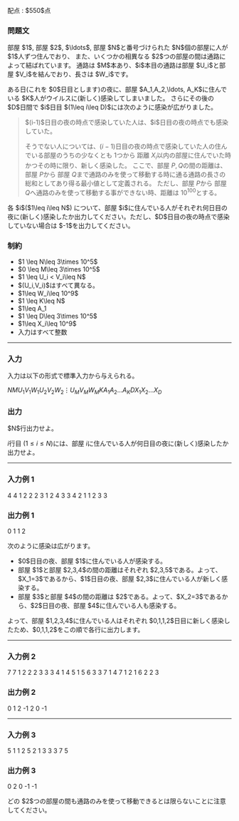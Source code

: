 
<div>

<span>

<span>

<p>
配点 : $550$点
</p>

<div>

<section>

### **問題文**

<p>
部屋 $1$, 部屋 $2$, $\ldots$, 部屋 $N$と番号づけられた $N$個の部屋に人が $1$人ずつ住んでおり、
また、いくつかの相異なる $2$つの部屋の間は通路によって結ばれています。
通路は $M$本あり、$i$本目の通路は部屋 $U_i$と部屋 $V_i$を結んでおり、長さは $W_i$です。
</p>

<p>
ある日(これを $0$日目とします)の夜に、部屋 $A_1,A_2,\ldots, A_K$に住んでいる $K$人がウイルスに(新しく)感染してしまいました。
さらにその後の $D$日間で $i$日目 $(1\leq i\leq D)$には次のように感染が広がりました。
</p>

<blockquote>

<p>
$(i-1)$日目の夜の時点で感染していた人は、$i$日目の夜の時点でも感染していた。

そうでない人については、$(i-1)$日目の夜の時点で感染していた人の住んでいる部屋のうちの少なくとも $1$つから 距離 $X_i$以内の部屋に住んでいた時かつその時に限り、新しく感染した。
ここで、部屋 $P,Q$の間の距離は、部屋 $P$から 部屋 $Q$まで通路のみを使って移動する時に通る通路の長さの総和としてあり得る最小値として定義される。
ただし、部屋 $P$から 部屋 $Q$へ通路のみを使って移動する事ができない時、距離は $10^{100}$とする。
</p>

</blockquote>

<p>
各 $i$($1\leq i\leq N$) について、部屋 $i$に住んでいる人がそれぞれ何日目の夜に(新しく)感染したか出力してください。ただし、$D$日目の夜の時点で感染していない場合は $-1$を出力してください。
</p>

</section>

</div>

<div>

<section>

### **制約**

<ul>

<li>
$1 \leq N\leq 3\times 10^5$
</li>

<li>
$0 \leq M\leq 3\times 10^5$
</li>

<li>
$1 \leq U_i < V_i\leq N$
</li>

<li>
$(U_i,V_i)$はすべて異なる。
</li>

<li>
$1\leq W_i\leq 10^9$
</li>

<li>
$1 \leq K\leq N$
</li>

<li>
$1\leq A_1<A_2<\cdots<A_K\leq N$
</li>

<li>
$1 \leq D\leq 3\times 10^5$
</li>

<li>
$1\leq X_i\leq 10^9$
</li>

<li>
入力はすべて整数
</li>

</ul>

</section>

</div>

---

<div>

<div>

<section>

### **入力**

<p>
入力は以下の形式で標準入力から与えられる。
</p>

<div>

$N$$M$$U_1$$V_1$$W_1$$U_2$$V_2$$W_2$$\vdots$$U_M$$V_M$$W_M$$K$$A_1$$A_2$$\ldots$$A_K$$D$$X_1$$X_2$$\ldots$$X_D$
</div>

</section>

</div>

<div>

<section>

### **出力**

<p>
$N$行出力せよ。

$i$行目 $(1\leq i\leq N)$には、部屋 $i$に住んでいる人が何日目の夜に(新しく)感染したか出力せよ。
</p>

</section>

</div>

</div>

---

<div>

<section>

### **入力例 1**

<div>

4 4
1 2 2
2 3 1
2 4 3
3 4 2
1
1
2
3 3

</div>

</section>

</div>

<div>

<section>

### **出力例 1**

<div>

0
1
1
2

</div>

<p>
次のように感染は広がります。
</p>

<ul>

<li>
$0$日目の夜、部屋 $1$に住んでいる人が感染する。
</li>

<li>
部屋 $1$と部屋 $2,3,4$の間の距離はそれぞれ $2,3,5$である。よって、$X_1=3$であるから、$1$日目の夜、部屋 $2,3$に住んでいる人が新しく感染する。
</li>

<li>
部屋 $3$と部屋 $4$の間の距離は $2$である。よって、$X_2=3$であるから、$2$日目の夜、部屋 $4$に住んでいる人も感染する。
</li>

</ul>

<p>
よって、部屋 $1,2,3,4$に住んでいる人はそれぞれ $0,1,1,2$日目に新しく感染したため、$0,1,1,2$をこの順で各行に出力します。
</p>

</section>

</div>

---

<div>

<section>

### **入力例 2**

<div>

7 7
1 2 2
2 3 3
3 4 1
4 5 1
5 6 3
3 7 1
4 7 1
2
1 6
2
2 3

</div>

</section>

</div>

<div>

<section>

### **出力例 2**

<div>

0
1
2
-1
2
0
-1

</div>

</section>

</div>

---

<div>

<section>

### **入力例 3**

<div>

5 1
1 2 5
2
1 3
3
3 7 5

</div>

</section>

</div>

<div>

<section>

### **出力例 3**

<div>

0
2
0
-1
-1

</div>

<p>
どの $2$つの部屋の間も通路のみを使って移動できるとは限らないことに注意してください。
</p>

</section>

</div>

</span>

</span>

</div>
